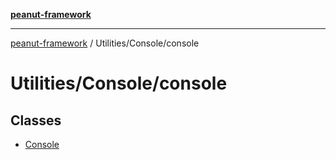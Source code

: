 [**peanut-framework**](../../../README.md)

***

[peanut-framework](../../../modules.md) / Utilities/Console/console

# Utilities/Console/console

## Classes

- [Console](classes/Console.md)
